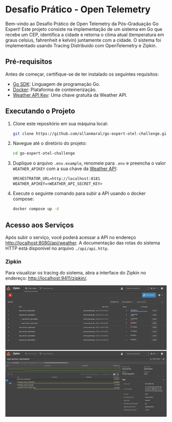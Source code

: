 # Desafio Prático - Open Telemetry

Bem-vindo ao Desafio Prático de Open Telemetry da Pós-Graduação Go Expert! Este projeto consiste na implementação de um sistema em Go que recebe um CEP, identifica a cidade e retorna o clima atual (temperatura em graus celsius, fahrenheit e kelvin) juntamente com a cidade. O sistema foi implementado usando Tracing Distribuido com OpenTelemetry e Zipkin.

## Pré-requisitos

Antes de começar, certifique-se de ter instalado os seguintes requisitos:

- [Go SDK](https://golang.org/dl/): Linguagem de programação Go.
- [Docker](https://docs.docker.com/get-docker/): Plataforma de conteinerização.
- [Weather API Key](https://www.weatherapi.com/): Uma chave gratuita da Weather API.

## Executando o Projeto

1. Clone este repositório em sua máquina local:

   ```bash
   git clone https://github.com/allanmaral/go-expert-otel-challenge.git
   ```

1. Navegue até o diretório do projeto:

   ```bash
   cd go-expert-otel-challenge
   ```

1. Duplique o arquivo `.env.example`, renomeie para `.env` e preencha o valor `WEATHER_APIKEY` com a sua chave da [Weather API](https://www.weatherapi.com/):

   ```env
   ORCHESTRATOR_URL=http://localhost:8181
   WEATHER_APIKEY=<WEATHER_API_SECRET_KEY>
   ```

1. Execute o seguinte comando para subir a API usando o docker compose:

   ```bash
   docker compose up -d
   ```

## Acesso aos Serviços

Após subir o serviço, você poderá acessar a API no endereço [http://localhost:8080/api/weather](http://localhost:8080/api/weather). A documentação das rotas do sistema HTTP está disponível no arquivo `./api/api.http`.

### Zipkin

Para visualizar os tracing do sistema, abra a interface do Zipkin no endereço: [http://localhost:9411/zipkin/](http://localhost:9411/zipkin/).

![Página Inicial do Zipkin](./.github/imgs/zipkin-home-page.png)
![Exemplo de tracing](./.github/imgs/zipkin-trace-example.png)
